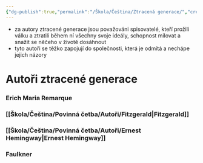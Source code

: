 ```yaml
---
{"dg-publish":true,"permalink":"/Škola/Čeština/Ztracená generace/","created":"2024-05-21T17:54:02.127+02:00","updated":"2024-05-21T18:49:03.544+02:00"}
---
```


- za autory ztracené generace jsou považováni spisovatelé, kteří prožili válku a ztratili během ní všechny svoje ideály, schopnost milovat a snažit se něčeho v životě dosáhnout
- tyto autoři se těžko zapojují do společnosti, která je odmítá a nechápe jejich názory 
# Autoři ztracené generace
### Erich Maria Remarque
### [[Škola/Čeština/Povinná četba/Autoři/Fitzgerald\|Fitzgerald]]
### [[Škola/Čeština/Povinná četba/Autoři/Ernest Hemingway\|Ernest Hemingway]]
### Faulkner